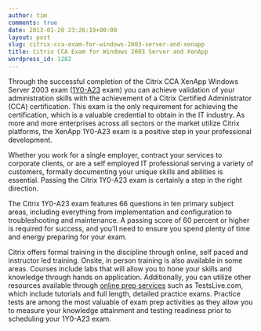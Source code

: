 ```yaml
---
author: tim
comments: true
date: 2013-01-20 23:26:19+00:00
layout: post
slug: citrix-cca-exam-for-windows-2003-server-and-xenapp
title: Citrix CCA Exam for Windows 2003 Server and XenApp
wordpress_id: 1282
---
```


Through the successful completion of the Citrix CCA XenApp Windows Server 2003 exam ([1Y0-A23](http://www.testslive.com/citrix-1y0-a23.html) exam) you can achieve validation of your administration skills with the achievement of a Citrix Certified Administrator (CCA) certification. This exam is the only requirement for achieving the certification, which is a valuable credential to obtain in the IT industry. As more and more enterprises across all sectors or the market utilize Citrix platforms, the XenApp 1Y0-A23 exam is a positive step in your professional development.



Whether you work for a single employer, contract your services to corporate clients, or are a self employed IT professional serving a variety of customers, formally documenting your unique skills and abilities is essential. Passing the Citrix 1Y0-A23 exam is certainly a step in the right direction.



The Citrix 1Y0-A23 exam features 66 questions in ten primary subject areas, including everything from implementation and configuration to troubleshooting and maintenance. A passing score of 60 percent or higher is required for success, and you’ll need to ensure you spend plenty of time and energy preparing for your exam.



Citrix offers formal training in the discipline through online, self paced and instructor led training. Onsite, in person training is also available in some areas. Courses include labs that will allow you to hone your skills and knowledge through hands on application. Additionally, you can utilize other resources available through [online prep services](http://www.testslive.com/) such as TestsLive.com, which include tutorials and full length, detailed practice exams. Practice tests are among the most valuable of exam prep activities as they allow you to measure your knowledge attainment and testing readiness prior to scheduling your 1Y0-A23 exam.
